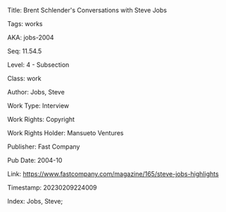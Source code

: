 Title:  Brent Schlender's Conversations with Steve Jobs

Tags:   works

AKA:    jobs-2004

Seq:    11.54.5

Level:  4 - Subsection

Class:  work

Author: Jobs, Steve

Work Type: Interview

Work Rights: Copyright

Work Rights Holder: Mansueto Ventures

Publisher: Fast Company

Pub Date: 2004-10

Link:   https://www.fastcompany.com/magazine/165/steve-jobs-highlights

Timestamp: 20230209224009

Index:  Jobs, Steve; 
